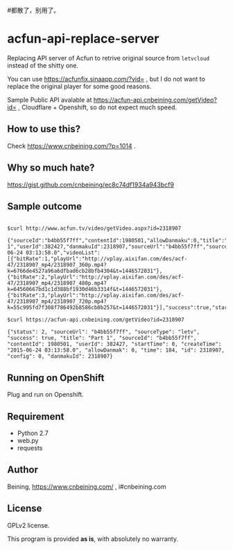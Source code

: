 #都散了，别用了。


acfun-api-replace-server
==============

Replacing API server of Acfun to retrive original source from ```letvcloud``` instead of the shitty one.

You can use https://acfunfix.sinaapp.com/?vid=   , but I do not want to replace the original player for some good reasons.

Sample Public API avalable at https://acfun-api.cnbeining.com/getVideo?id=  , Cloudflare + Openshift, so do not expect much speed.

How to use this?
--------------------
Check https://www.cnbeining.com/?p=1014  .


Why so much hate?
--------------------

https://gist.github.com/cnbeining/ec8c74df1934a943bcf9

Sample outcome
--------------------

```

$curl http://www.acfun.tv/video/getVideo.aspx?id=2318907

{"sourceId":"b4bb55f7ff","contentId":1980501,"allowDanmaku":0,"title":"Part 1","userId":382427,"danmakuId":2318907,"sourceUrl":"b4bb55f7ff","sourceType":"zhuzhan","createTime":"2015-06-24 03:13:58.0","videoList":[{"bitRate":1,"playUrl":"http://vplay.aixifan.com/des/acf-47/2318907_mp4/2318907_360p.mp4?k=6766de4527a96a6dfbad6cb28bfb4304&t=1446572031"},{"bitRate":2,"playUrl":"http://vplay.aixifan.com/des/acf-47/2318907_mp4/2318907_480p.mp4?k=64560667bd1c1d388bf1930d46b3314f&t=1446572031"},{"bitRate":3,"playUrl":"http://vplay.aixifan.com/des/acf-47/2318907_mp4/2318907_720p.mp4?k=55c995fd7f308f786492b8586cb0b257&t=1446572031"}],"success":true,"startTime":0,"id":2318907,"time":184,"config":0,"status":2}

$curl https://acfun-api.cnbeining.com/getVideo?id=2318907

{"status": 2, "sourceUrl": "b4bb55f7ff", "sourceType": "letv", "success": true, "title": "Part 1", "sourceId": "b4bb55f7ff", "contentId": 1980501, "userId": 382427, "startTime": 0, "createTime": "2015-06-24 03:13:58.0", "allowDanmak": 0, "time": 184, "id": 2318907, "config": 0, "danmakuId": 2318907}

```

Running on OpenShift
--------------------

Plug and run on Openshift.

Requirement
-------

- Python 2.7
- web.py
- requests

Author
-----
Beining, https://www.cnbeining.com/ , i#cnbeining.com

License
-----

GPLv2 license.

This program is provided **as is**, with absolutely no warranty.
